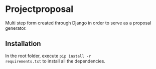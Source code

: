 # Projectproposal

Multi step form created through Django in order to serve as a proposal generator.

## Installation

In the root folder, execute <code>pip install -r requirements.txt</code> to install all the dependencies.

